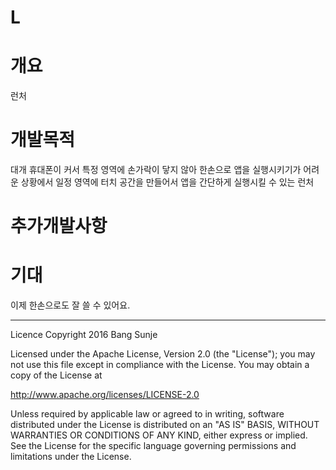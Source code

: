 # L
# 개요 
런처

# 개발목적
대개 휴대폰이 커서 특정 영역에 손가락이 닿지 않아 한손으로 앱을 실행시키기가 어려운 상황에서 일정 영역에 터치 공간을 만들어서 앱을 간단하게 실행시킬 수 있는 런처

# 추가개발사항

# 기대
 이제 한손으로도 잘 쓸 수 있어요.
 
----

Licence Copyright 2016 Bang Sunje

Licensed under the Apache License, Version 2.0 (the "License"); you may not use this file except in compliance with the License. You may obtain a copy of the License at

http://www.apache.org/licenses/LICENSE-2.0 

Unless required by applicable law or agreed to in writing, software distributed under the License is distributed on an "AS IS" BASIS, WITHOUT WARRANTIES OR CONDITIONS OF ANY KIND, either express or implied. See the License for the specific language governing permissions and limitations under the License.
